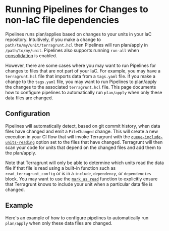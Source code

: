 # Running Pipelines for Changes to non-IaC file dependencies

Pipelines runs plan/applies based on changes to your units in your IaC repository. Intuitively, if you make a change to `path/to/my/unit/terragrunt.hcl` then Pipelines will run plan/apply in `/path/to/my/unit`.  Pipelines also supports running `run-all` when [consolidation](/2.0/reference/pipelines/configurations-as-code/api#consolidate_added_or_changed) is enabled.

However, there are some cases where you may want to run Pipelines for changes to files that are not part of your IaC. For example, you may have a `terragrunt.hcl` file that imports data from a `tags.yaml` file. If you make a change to the `tags.yaml` file, you may want to run Pipelines to plan/apply the changes to the associated `terragrunt.hcl` file.  This page documents how to configure pipelines to automatically run `plan/apply` when only these data files are changed.

## Configuration

Pipelines will automatically detect, based on git commit history, when data files have changed and emit a `FileChanged` change. This will create a new execution in your CI flow that will invoke Terragrunt with the [`queue-include-units-reading`](https://terragrunt.gruntwork.io/docs/reference/cli-options/#queue-include-units-reading) option set to the files that have changed. Terragrunt will then scan your code for units that depend on the changed files and add them to the plan/apply.

Note that Terragrunt will only be able to determine which units read the data file if that file is read using a built-in function such as `read_terragrunt_config` or is in a `include`, `dependency`, or `dependencies` block. You may want to use the [`mark_as_read`](https://terragrunt.gruntwork.io/docs/reference/built-in-functions/#mark_as_read) function to explicitly ensure that Terragrunt knows to include your unit when a particular data file is changed.

## Example

Here's an example of how to configure pipelines to automatically run `plan/apply` when only these data files are changed.

